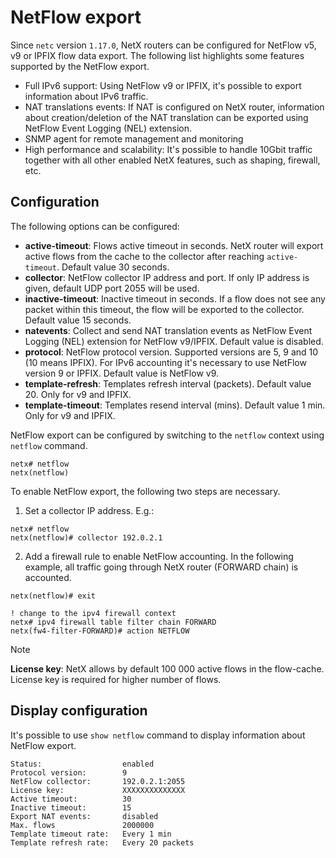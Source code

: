 # NetFlow export

Since `netc` version `1.17.0`, NetX routers can be configured for NetFlow v5, v9 or IPFIX flow data export. The
following list highlights some features supported by the NetFlow export.

* Full IPv6 support: Using NetFlow v9 or IPFIX, it's possible to export information about IPv6 traffic.
* NAT translations events: If NAT is configured on NetX router, information about creation/deletion of the NAT translation 
  can be exported using NetFlow Event Logging (NEL) extension.  
* SNMP agent for remote management and monitoring 
* High performance and scalability: It's possible to handle 10Gbit traffic together with all other enabled NetX features,
  such as shaping, firewall, etc.

## Configuration

The following options can be configured:

* __active-timeout__: Flows active timeout in seconds. NetX router will export active flows from the cache to the
  collector after reaching `active-timeout`. Default value 30 seconds.
* __collector__: NetFlow collector IP address and port. If only IP address is given, default UDP port 2055 will be used. 
* __inactive-timeout__: Inactive timeout in seconds. If a flow does not see any packet within this timeout, the flow
  will be exported to the collector. Default value 15 seconds.
* __natevents__: Collect and send NAT translation events as NetFlow Event Logging (NEL) extension for NetFlow v9/IPFIX.
  Default value is disabled.
* __protocol__: NetFlow protocol version. Supported versions are 5, 9 and 10 (10 means IPFIX). For IPv6 accounting it's
  necessary to use NetFlow version 9 or IPFIX. Default value is NetFlow v9.
* __template-refresh__: Templates refresh interval (packets). Default value 20. Only for v9 and IPFIX.
* __template-timeout__: Templates resend interval (mins). Default value 1 min. Only for v9 and IPFIX. 

NetFlow export can be configured by switching to the `netflow` context using `netflow` command.

```
netx# netflow 
netx(netflow)
```

To enable NetFlow export, the following two steps are necessary.

1. Set a collector IP address. E.g.:

```
netx# netflow
netx(netflow)# collector 192.0.2.1
```
2. Add a firewall rule to enable NetFlow accounting. In the following example, all traffic going through NetX router
(FORWARD chain) is accounted.

```
netx(netflow)# exit

! change to the ipv4 firewall context
netx# ipv4 firewall table filter chain FORWARD
netx(fw4-filter-FORWARD)# action NETFLOW
```

> [!NOTE]
> __License key__: NetX allows by default 100 000 active flows in the flow-cache. License key is required for higher number of flows. 

## Display configuration

It's possible to use `show netflow` command to display information about NetFlow export.

```
Status:                  enabled
Protocol version:        9
NetFlow collector:       192.0.2.1:2055
License key:             XXXXXXXXXXXXXX
Active timeout:          30
Inactive timeout:        15
Export NAT events:       disabled
Max. flows               2000000
Template timeout rate:   Every 1 min
Template refresh rate:   Every 20 packets
```
